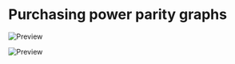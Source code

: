 # Purchasing power parity graphs

![Preview](https://raw.githubusercontent.com/yc-tsui/Purchasing-power-parity-graphs/master/jitter.png)

![Preview](https://raw.githubusercontent.com/yc-tsui/Purchasing-power-parity-graphs/master/names.png)
